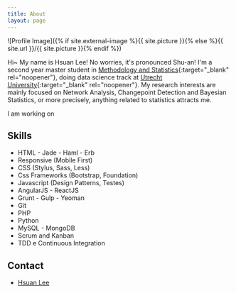 ```yaml
---
title: About
layout: page
---
```

![Profile Image]({% if site.external-image %}{{ site.picture }}{% else %}{{ site.url }}/{{ site.picture }}{% endif %})

Hi~ My name is Hsuan Lee! No worries, it's pronounced Shu-an! I'm a second year master student in [Methodology and Statistics](https://www.uu.nl/en/organisation/methodology-and-statistics){:target="_blank" rel="noopener"}, doing data science track at [Utrecht University](https://uu.nl/en){:target="_blank" rel="noopener"}. My research interests are mainly focused on Network Analysis, Changepoint Detection and Bayesian Statistics, or more precisely, anything related to statistics attracts me.

I am working on

<h2>Skills</h2>

<ul class="skill-list">
	<li>HTML - Jade - Haml - Erb</li>
	<li>Responsive (Mobile First)</li>
	<li>CSS (Stylus, Sass, Less)</li>
	<li>Css Frameworks (Bootstrap, Foundation)</li>
	<li>Javascript (Design Patterns, Testes)</li>
	<li>AngularJS - ReactJS</li>
	<li>Grunt - Gulp - Yeoman</li>
	<li>Git</li>
	<li>PHP</li>
	<li>Python</li>
	<li>MySQL - MongoDB</li>
	<li>Scrum and Kanban</li>
	<li>TDD e Continuous Integration</li>
</ul>

<h2>Contact</h2>

<ul>
	<li><a href="https://github.com/HsuanLee01">Hsuan Lee</a></li>
</ul>
